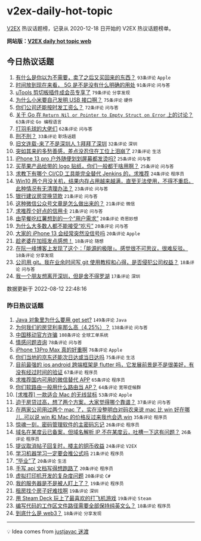 # v2ex-daily-hot-topic

[V2EX](https://www.v2ex.com/) 热议话题榜，记录从 2020-12-18 日开始的 V2EX 热议话题榜单。

**网站版：[V2EX daily hot topic web](https://boojack.github.io/v2ex-daily-hot-topic-web/)**

## 今日热议话题

<!-- TODAY BEGIN -->

1. [有什么是你以为不需要，卖了之后又买回来的东西？](https://www.v2ex.com/t/872328) `93条评论` `Apple`
1. [时间放到现在来看， 5G 是不是没有什么明确的用处](https://www.v2ex.com/t/872327) `91条评论` `问与答`
1. [uTools 剪切板插件成会员专享了](https://www.v2ex.com/t/872348) `79条评论` `分享发现`
1. [为什么小米要自己发明 USB 接口啊？](https://www.v2ex.com/t/872394) `75条评论` `硬件`
1. [你们公司还能按时发工资么？](https://www.v2ex.com/t/872355) `72条评论` `问与答`
1. [关于 Go 在 `Return Nil or Pointer to Empty Struct on Error` 上的讨论？](https://www.v2ex.com/t/872400) `63条评论` `Go 编程语言`
1. [打羽毛球的大佬们](https://www.v2ex.com/t/872332) `62条评论` `问与答`
1. [刑不刑？](https://www.v2ex.com/t/872331) `33条评论` `职场话题`
1. [旧文连载-来了不是深圳人 1:拜拜了深圳](https://www.v2ex.com/t/872425) `32条评论` `深圳`
1. [突如其来的多愁善感，差点没忍住在工位上泪崩了](https://www.v2ex.com/t/872445) `27条评论` `生活`
1. [iPhone 13 pro 户外随便划划屏幕都发烫吗?](https://www.v2ex.com/t/872393) `25条评论` `问与答`
1. [买苹果产品给带的 logo 贴纸，你们一般都干啥用啊？](https://www.v2ex.com/t/872346) `25条评论` `问与答`
1. [求教下有哪个 CI/CD 工具能完全替代 Jenkins 的，求推荐](https://www.v2ex.com/t/872380) `24条评论` `程序员`
1. [Win10 两个月没关机，结果内存占用越来越满，直至无法使用，不得不重启。此种情况有无清理办法？](https://www.v2ex.com/t/872440) `23条评论` `问与答`
1. [银行建议房贷换贷款](https://www.v2ex.com/t/872465) `21条评论` `问与答`
1. [这种微信公众号文章是怎么做出来的？](https://www.v2ex.com/t/872430) `21条评论` `微信`
1. [求推荐个好点的信用卡](https://www.v2ex.com/t/872383) `21条评论` `问与答`
1. [由早餐吃红薯想到的一个“用户需求”](https://www.v2ex.com/t/872453) `20条评论` `奇思妙想`
1. [为什么大多数人都不能接受“吃亏”](https://www.v2ex.com/t/872441) `20条评论` `问与答`
1. [大家的 iPhone 13 会经常突然没信号吗](https://www.v2ex.com/t/872419) `20条评论` `Apple`
1. [趁老婆在加班发点感想！](https://www.v2ex.com/t/872515) `18条评论` `随想`
1. [在阮一峰博客上发现了这个：「能源的极限」。感觉很不可思议，很难反驳。](https://www.v2ex.com/t/872491) `18条评论` `分享发现`
1. [公司用 git。我在业余时间写 git 使用教程和心得，是否侵犯公司权益？](https://www.v2ex.com/t/872399) `18条评论` `问与答`
1. [我一个朋友想离开深圳，但是舍不得罗湖](https://www.v2ex.com/t/872535) `17条评论` `深圳`

数据更新于 2022-08-12 22:48:16

<!-- TODAY END -->

### 昨日热议话题

<!-- YESTERDAY BEGIN -->

1. [Java 对象里为什么要用 get set?](https://www.v2ex.com/t/872064) `149条评论` `Java`
1. [为何我们的房贷利率那么高（4.25%）？](https://www.v2ex.com/t/872081) `138条评论` `问与答`
1. [中国移动官方诈骗](https://www.v2ex.com/t/872095) `108条评论` `全球工单系统`
1. [情感问题咨询](https://www.v2ex.com/t/872100) `78条评论` `问与答`
1. [iPhone 13Pro Max 真的好重啊](https://www.v2ex.com/t/872123) `76条评论` `Apple`
1. [你们当地的京东还能次日达或当日达吗](https://www.v2ex.com/t/872126) `75条评论` `生活`
1. [目前最强的 ios android 跨端框架是 flutter 吗，它发展前景是不是很美好，有没有经过时间的验证](https://www.v2ex.com/t/872077) `67条评论` `程序员`
1. [求推荐国内可用的微信替代 APP](https://www.v2ex.com/t/872202) `65条评论` `程序员`
1. [你们软路由一般用什么路由当 AP？](https://www.v2ex.com/t/872108) `64条评论` `宽带症候群`
1. [[求推荐] 一款适合 Mac 的无线鼠标](https://www.v2ex.com/t/872142) `53条评论` `Apple`
1. [迫于房贷过高，想了两个方案，大家觉得哪个靠谱？](https://www.v2ex.com/t/872158) `37条评论` `问与答`
1. [在两家公司用过两个 mac 了，实在没整明白对码农来说 mac 比 win 好在哪儿..可以说 win 和 Mac 的价格反过来我也会选 win](https://www.v2ex.com/t/872288) `35条评论` `程序员`
1. [惊魂一刻，密码管理软件的主密码忘记](https://www.v2ex.com/t/872246) `26条评论` `程序员`
1. [域名在某度云已备案，但域名解析 IP 不在某度云，吐槽一下这有问题？](https://www.v2ex.com/t/872113) `26条评论` `程序员`
1. [提议取消帖子回复时，楼主的铜币收益](https://www.v2ex.com/t/872098) `24条评论` `V2EX`
1. [学习机器学习一定要会推公式吗](https://www.v2ex.com/t/872116) `21条评论` `程序员`
1. [“毕业”了](https://www.v2ex.com/t/872282) `20条评论` `生活`
1. [手写 api 文档写得想跑路了](https://www.v2ex.com/t/872274) `20条评论` `程序员`
1. [虚拟打印机开发的复杂度问题](https://www.v2ex.com/t/872163) `20条评论` `C#`
1. [我的服务器是不是被人盯上了？](https://www.v2ex.com/t/872175) `19条评论` `程序员`
1. [租房找个房子好难找啊](https://www.v2ex.com/t/872076) `19条评论` `深圳`
1. [用 Steam Deck 玩上了最喜欢的打飞机游戏](https://www.v2ex.com/t/872063) `19条评论` `Steam`
1. [编写代码的工作区文件路径需要全部保持纯英文么？](https://www.v2ex.com/t/872269) `18条评论` `程序员`
1. [到底什么是 web3？](https://www.v2ex.com/t/872170) `18条评论` `分享发现`

<!-- YESTERDAY END -->

---

💡 Idea comes from [justjavac 迷渡](https://github.com/justjavac/)
